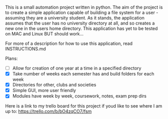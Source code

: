 This is a small automation project written in python. The aim of the project is to create a simple application
capable of building a file system for a user - assuming they are a university student. As it stands, 
the application assumes that the user has no university directory at all, and so creates a new one in the
users home directory. This application has yet to be tested on MAC and Linux BUT should work...

For more of a description for how to use this application, read INSTRUCTIONS.md

Plans:

- [ ] Allow for creation of one year at a time in a specified directory
- [X] Take number of weeks each semester has and build folders for each week
- [X] Directories for other, clubs and societies 
- [X] Simple GUI, more user friendly
- [X] Modules have week by week, coursework, notes, exam prep dirs

Here is a link to my trello board for this project if youd like to see where I am up to:
https://trello.com/b/bO4zqCO7/fsm
